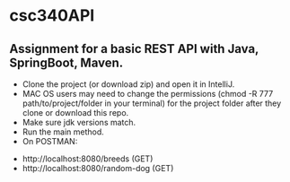 # csc340API

## Assignment for a basic REST API with Java, SpringBoot, Maven.

- Clone the project (or download zip) and open it in IntelliJ.
- MAC OS users may need to change the permissions (chmod -R 777 path/to/project/folder in your terminal) for the project folder after they clone or download this repo.
- Make sure jdk versions match.
- Run the main method.
- On POSTMAN:
* http://localhost:8080/breeds (GET)
* http://localhost:8080/random-dog (GET)
